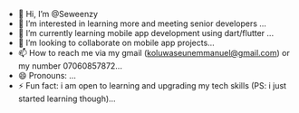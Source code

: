 - 👋 Hi, I’m @Seweenzy
- 👀 I’m interested in learning more and meeting senior developers ...
- 🌱 I’m currently learning mobile app development using dart/flutter ...
- 💞️ I’m looking to collaborate on mobile app projects...
- 📫 How to reach me via my gmail (koluwaseunemmanuel@gmail.com) or my number 07060857872...
- 😄 Pronouns: ...
- ⚡ Fun fact: i am open to learning and upgrading my tech skills (PS: i just started learning though)...

<!---
Seweenzy/Seweenzy is a ✨ special ✨ repository because its `README.md` (this file) appears on your GitHub profile.
You can click the Preview link to take a look at your changes.
--->
